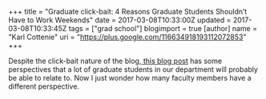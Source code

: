 +++
title = "Graduate click-bait: 4 Reasons Graduate Students Shouldn’t Have to Work Weekends"
date = 2017-03-08T10:33:00Z
updated = 2017-03-08T10:33:45Z
tags = ["grad school"]
blogimport = true 
[author]
	name = "Karl Cottenie"
	uri = "https://plus.google.com/116634918193112072853"
+++

Despite the click-bait nature of the blog,<a href="http://blogs.plos.org/blog/2017/02/21/4-reasons-graduate-students-shouldnt-have-to-work-weekends/"> this blog post</a> has some perspectives that a lot of graduate students in our department will probably be able to relate to. Now I just wonder how many faculty members have a different perspective.
